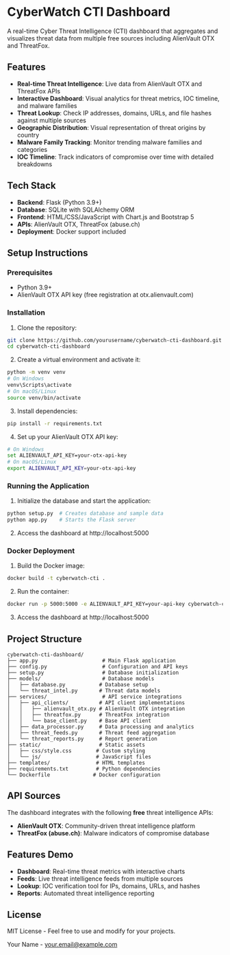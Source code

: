 # CyberWatch CTI Dashboard

A real-time Cyber Threat Intelligence (CTI) dashboard that aggregates and visualizes threat data from multiple free sources including AlienVault OTX and ThreatFox.

## Features

- **Real-time Threat Intelligence**: Live data from AlienVault OTX and ThreatFox APIs
- **Interactive Dashboard**: Visual analytics for threat metrics, IOC timeline, and malware families
- **Threat Lookup**: Check IP addresses, domains, URLs, and file hashes against multiple sources
- **Geographic Distribution**: Visual representation of threat origins by country
- **Malware Family Tracking**: Monitor trending malware families and categories
- **IOC Timeline**: Track indicators of compromise over time with detailed breakdowns

## Tech Stack

- **Backend**: Flask (Python 3.9+)
- **Database**: SQLite with SQLAlchemy ORM
- **Frontend**: HTML/CSS/JavaScript with Chart.js and Bootstrap 5
- **APIs**: AlienVault OTX, ThreatFox (abuse.ch)
- **Deployment**: Docker support included

## Setup Instructions

### Prerequisites

- Python 3.9+
- AlienVault OTX API key (free registration at otx.alienvault.com)

### Installation

1. Clone the repository:
```bash
git clone https://github.com/yourusername/cyberwatch-cti-dashboard.git
cd cyberwatch-cti-dashboard
```

2. Create a virtual environment and activate it:
```bash
python -m venv venv
# On Windows
venv\Scripts\activate
# On macOS/Linux
source venv/bin/activate
```

3. Install dependencies:
```bash
pip install -r requirements.txt
```

4. Set up your AlienVault OTX API key:
```bash
# On Windows
set ALIENVAULT_API_KEY=your-otx-api-key
# On macOS/Linux
export ALIENVAULT_API_KEY=your-otx-api-key
```

### Running the Application

1. Initialize the database and start the application:
```bash
python setup.py  # Creates database and sample data
python app.py    # Starts the Flask server
```

2. Access the dashboard at http://localhost:5000

### Docker Deployment

1. Build the Docker image:
```bash
docker build -t cyberwatch-cti .
```

2. Run the container:
```bash
docker run -p 5000:5000 -e ALIENVAULT_API_KEY=your-api-key cyberwatch-cti
```

3. Access the dashboard at http://localhost:5000

## Project Structure

```
cyberwatch-cti-dashboard/
├── app.py                     # Main Flask application
├── config.py                  # Configuration and API keys
├── setup.py                   # Database initialization
├── models/                    # Database models
│   ├── database.py           # Database setup
│   └── threat_intel.py       # Threat data models
├── services/                  # API service integrations
│   ├── api_clients/          # API client implementations
│   │   ├── alienvault_otx.py # AlienVault OTX integration
│   │   ├── threatfox.py      # ThreatFox integration
│   │   └── base_client.py    # Base API client
│   ├── data_processor.py     # Data processing and analytics
│   ├── threat_feeds.py       # Threat feed aggregation
│   └── threat_reports.py     # Report generation
├── static/                   # Static assets
│   ├── css/style.css        # Custom styling
│   └── js/                  # JavaScript files
├── templates/               # HTML templates
├── requirements.txt         # Python dependencies
└── Dockerfile              # Docker configuration
```

## API Sources

The dashboard integrates with the following **free** threat intelligence APIs:

- **AlienVault OTX**: Community-driven threat intelligence platform
- **ThreatFox (abuse.ch)**: Malware indicators of compromise database

## Features Demo

- **Dashboard**: Real-time threat metrics with interactive charts
- **Feeds**: Live threat intelligence feeds from multiple sources
- **Lookup**: IOC verification tool for IPs, domains, URLs, and hashes
- **Reports**: Automated threat intelligence reporting

## License

MIT License - Feel free to use and modify for your projects.

Your Name - your.email@example.com
